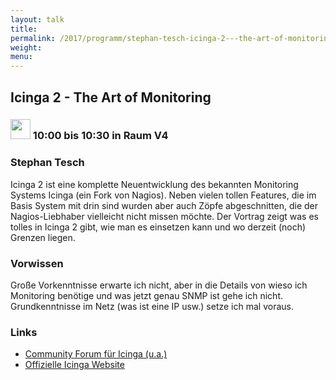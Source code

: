 ```yaml
---
layout: talk
title:
permalink: /2017/programm/stephan-tesch-icinga-2---the-art-of-monitoring/
weight:
menu:
---
```

## Icinga 2 - The Art of Monitoring

### <img height = "32" src="../../../images/talk.svg"> 10:00 bis 10:30 in Raum V4

### Stephan Tesch

Icinga 2 ist eine komplette Neuentwicklung des bekannten Monitoring Systems Icinga (ein Fork von Nagios). Neben vielen tollen Features, die im Basis System mit drin sind wurden aber auch Zöpfe abgeschnitten, die der Nagios-Liebhaber vielleicht nicht missen möchte. Der Vortrag zeigt was es tolles in Icinga 2 gibt, wie man es einsetzen kann und wo derzeit (noch) Grenzen liegen.

### Vorwissen

Große Vorkenntnisse erwarte ich nicht, aber in die Details von wieso ich Monitoring benötige und was jetzt genau SNMP ist gehe ich nicht. Grundkenntnisse im Netz (was ist eine IP usw.) setze ich mal voraus. 

### Links

- <a href="https://monitoring-portal.org" target="_blank">Community Forum für Icinga (u.a.)</a>
- <a href="https://www.icinga.com" target="_blank">Offizielle Icinga Website</a>